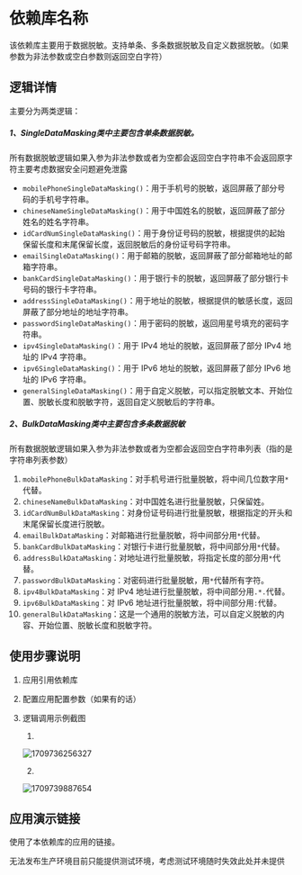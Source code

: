# 依赖库名称

该依赖库主要用于数据脱敏。支持单条、多条数据脱敏及自定义数据脱敏。（如果参数为非法参数或空白参数则返回空白字符）

## 逻辑详情

主要分为两类逻辑：

##### 1、SingleDataMasking类中主要包含单条数据脱敏。

所有数据脱敏逻辑如果入参为非法参数或者为空都会返回空白字符串不会返回原字符主要考虑数据安全问题避免泄露

- `mobilePhoneSingleDataMasking()`：用于手机号的脱敏，返回屏蔽了部分号码的手机号字符串。
- `chineseNameSingleDataMasking()`：用于中国姓名的脱敏，返回屏蔽了部分姓名的姓名字符串。
- `idCardNumSingleDataMasking()`：用于身份证号码的脱敏，根据提供的起始保留长度和末尾保留长度，返回脱敏后的身份证号码字符串。
- `emailSingleDataMasking()`：用于邮箱的脱敏，返回屏蔽了部分邮箱地址的邮箱字符串。
- `bankCardSingleDataMasking()`：用于银行卡的脱敏，返回屏蔽了部分银行卡号码的银行卡字符串。
- `addressSingleDataMasking()`：用于地址的脱敏，根据提供的敏感长度，返回屏蔽了部分地址的地址字符串。
- `passwordSingleDataMasking()`：用于密码的脱敏，返回用星号填充的密码字符串。
- `ipv4SingleDataMasking()`：用于 IPv4 地址的脱敏，返回屏蔽了部分 IPv4 地址的 IPv4 字符串。
- `ipv6SingleDataMasking()`：用于 IPv6 地址的脱敏，返回屏蔽了部分 IPv6 地址的 IPv6 字符串。
- `generalSingleDataMasking()`：用于自定义脱敏，可以指定脱敏文本、开始位置、脱敏长度和脱敏字符，返回自定义脱敏后的字符串。

##### 2、BulkDataMasking类中主要包含多条数据脱敏

所有数据脱敏逻辑如果入参为非法参数或者为空都会返回空白字符串列表（指的是字符串列表参数）

1. `mobilePhoneBulkDataMasking`：对手机号进行批量脱敏，将中间几位数字用`*`代替。
2. `chineseNameBulkDataMasking`：对中国姓名进行批量脱敏，只保留姓。
3. `idCardNumBulkDataMasking`：对身份证号码进行批量脱敏，根据指定的开头和末尾保留长度进行脱敏。
4. `emailBulkDataMasking`：对邮箱进行批量脱敏，将中间部分用`*`代替。
5. `bankCardBulkDataMasking`：对银行卡进行批量脱敏，将中间部分用`*`代替。
6. `addressBulkDataMasking`：对地址进行批量脱敏，将指定长度的部分用`*`代替。
7. `passwordBulkDataMasking`：对密码进行批量脱敏，用`*`代替所有字符。
8. `ipv4BulkDataMasking`：对 IPv4 地址进行批量脱敏，将中间部分用`.*.`代替。
9. `ipv6BulkDataMasking`：对 IPv6 地址进行批量脱敏，将中间部分用`:`代替。
10. `generalBulkDataMasking`：这是一个通用的脱敏方法，可以自定义脱敏的内容、开始位置、脱敏长度和脱敏字符。

## 使用步骤说明

1. 应用引用依赖库

2. 配置应用配置参数（如果有的话）

3. 逻辑调用示例截图

   1.

   ![1709736256327](D:\idea_code\CodeWaveAssetCompetition2024\data-masking-util\assets\1709736256327.png)

   2.
   
   ![1709739887654](D:\idea_code\CodeWaveAssetCompetition2024\data-masking-util\assets\1709739887654.png)

## 应用演示链接

使用了本依赖库的应用的链接。

无法发布生产环境目前只能提供测试环境，考虑测试环境随时失效此处并未提供

